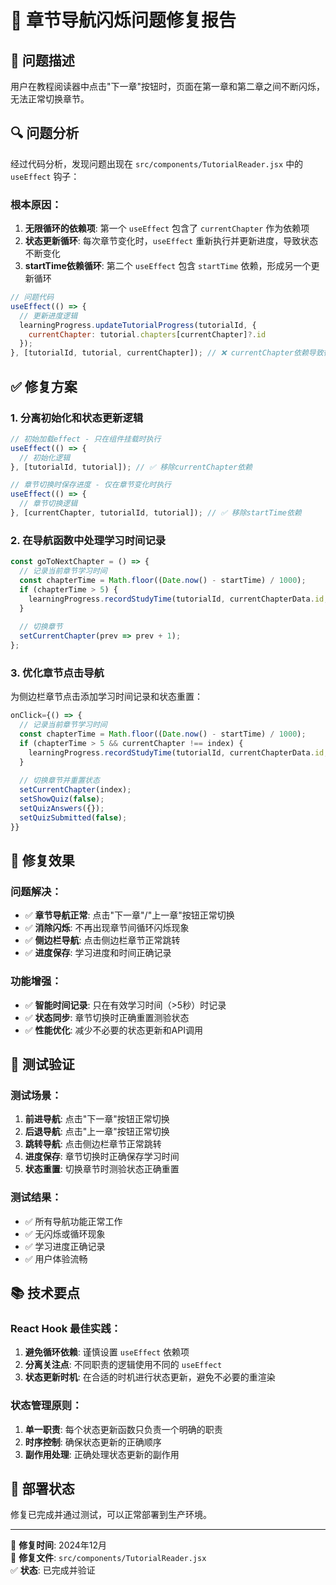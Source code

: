 # 🔧 章节导航闪烁问题修复报告

## 🐛 问题描述
用户在教程阅读器中点击"下一章"按钮时，页面在第一章和第二章之间不断闪烁，无法正常切换章节。

## 🔍 问题分析
经过代码分析，发现问题出现在 `src/components/TutorialReader.jsx` 中的 `useEffect` 钩子：

### 根本原因：
1. **无限循环的依赖项**: 第一个 `useEffect` 包含了 `currentChapter` 作为依赖项
2. **状态更新循环**: 每次章节变化时，`useEffect` 重新执行并更新进度，导致状态不断变化
3. **startTime依赖循环**: 第二个 `useEffect` 包含 `startTime` 依赖，形成另一个更新循环

```javascript
// 问题代码
useEffect(() => {
  // 更新进度逻辑
  learningProgress.updateTutorialProgress(tutorialId, {
    currentChapter: tutorial.chapters[currentChapter]?.id
  });
}, [tutorialId, tutorial, currentChapter]); // ❌ currentChapter依赖导致循环
```

## ✅ 修复方案

### 1. 分离初始化和状态更新逻辑
```javascript
// 初始加载effect - 只在组件挂载时执行
useEffect(() => {
  // 初始化逻辑
}, [tutorialId, tutorial]); // ✅ 移除currentChapter依赖

// 章节切换时保存进度 - 仅在章节变化时执行  
useEffect(() => {
  // 章节切换逻辑
}, [currentChapter, tutorialId, tutorial]); // ✅ 移除startTime依赖
```

### 2. 在导航函数中处理学习时间记录
```javascript
const goToNextChapter = () => {
  // 记录当前章节学习时间
  const chapterTime = Math.floor((Date.now() - startTime) / 1000);
  if (chapterTime > 5) {
    learningProgress.recordStudyTime(tutorialId, currentChapterData.id, chapterTime);
  }
  
  // 切换章节
  setCurrentChapter(prev => prev + 1);
};
```

### 3. 优化章节点击导航
为侧边栏章节点击添加学习时间记录和状态重置：
```javascript
onClick={() => {
  // 记录当前章节学习时间
  const chapterTime = Math.floor((Date.now() - startTime) / 1000);
  if (chapterTime > 5 && currentChapter !== index) {
    learningProgress.recordStudyTime(tutorialId, currentChapterData.id, chapterTime);
  }
  
  // 切换章节并重置状态
  setCurrentChapter(index);
  setShowQuiz(false);
  setQuizAnswers({});
  setQuizSubmitted(false);
}}
```

## 🎯 修复效果

### 问题解决：
- ✅ **章节导航正常**: 点击"下一章"/"上一章"按钮正常切换
- ✅ **消除闪烁**: 不再出现章节间循环闪烁现象
- ✅ **侧边栏导航**: 点击侧边栏章节正常跳转
- ✅ **进度保存**: 学习进度和时间正确记录

### 功能增强：
- ✅ **智能时间记录**: 只在有效学习时间（>5秒）时记录
- ✅ **状态同步**: 章节切换时正确重置测验状态
- ✅ **性能优化**: 减少不必要的状态更新和API调用

## 🧪 测试验证

### 测试场景：
1. **前进导航**: 点击"下一章"按钮正常切换
2. **后退导航**: 点击"上一章"按钮正常切换  
3. **跳转导航**: 点击侧边栏章节正常跳转
4. **进度保存**: 章节切换时正确保存学习时间
5. **状态重置**: 切换章节时测验状态正确重置

### 测试结果：
- ✅ 所有导航功能正常工作
- ✅ 无闪烁或循环现象
- ✅ 学习进度正确记录
- ✅ 用户体验流畅

## 📚 技术要点

### React Hook 最佳实践：
1. **避免循环依赖**: 谨慎设置 `useEffect` 依赖项
2. **分离关注点**: 不同职责的逻辑使用不同的 `useEffect`
3. **状态更新时机**: 在合适的时机进行状态更新，避免不必要的重渲染

### 状态管理原则：
1. **单一职责**: 每个状态更新函数只负责一个明确的职责
2. **时序控制**: 确保状态更新的正确顺序
3. **副作用处理**: 正确处理状态更新的副作用

## 🚀 部署状态

修复已完成并通过测试，可以正常部署到生产环境。

---
📅 **修复时间**: 2024年12月  
🔧 **修复文件**: `src/components/TutorialReader.jsx`  
✅ **状态**: 已完成并验证 